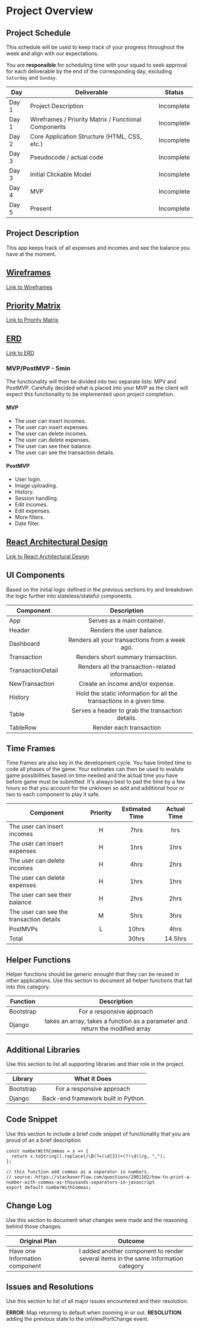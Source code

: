 # Project Overview

## Project Schedule

This schedule will be used to keep track of your progress throughout the week and align with our expectations.

You are **responsible** for scheduling time with your squad to seek approval for each deliverable by the end of the corresponding day, excluding `Saturday` and `Sunday`.

| Day   | Deliverable                                          | Status   |
| ----- | ---------------------------------------------------- | -------- |
| Day 1 | Project Description                                  | Incomplete |
| Day 1 | Wireframes / Priority Matrix / Functional Components | Incomplete |
| Day 2 | Core Application Structure (HTML, CSS, etc.)         | Incomplete |
| Day 3 | Pseudocode / actual code                             | Incomplete |
| Day 3 | Initial Clickable Model                              | Incomplete |
| Day 4 | MVP                                                  | Incomplete |
| Day 5 | Present                                              | Incomplete |

## Project Description

This app keeps track of all expenses and incomes and see the balance you have at the moment.

## [Wireframes](https://photos.app.goo.gl/BWXa42kUcKHUA1aG7)

[Link to Wireframes](https://photos.app.goo.gl/BWXa42kUcKHUA1aG7)

## [Priority Matrix](https://photos.app.goo.gl/bnLUxTuaLBdyW4US9)

[Link to Priority Matrix](https://photos.app.goo.gl/bnLUxTuaLBdyW4US9)

## [ERD](https://photos.app.goo.gl/SWXnxWQW6kmUdFLN7)

[Link to ERD](https://photos.app.goo.gl/SWXnxWQW6kmUdFLN7)


### MVP/PostMVP - 5min

The functionality will then be divided into two separate lists: MPV and PostMVP. Carefully decided what is placed into your MVP as the client will expect this functionality to be implemented upon project completion.

#### MVP

- The user can insert incomes. 
- The user can insert expenses. 
- The user can delete incomes. 
- The user can delete expenses. 
- The user can see their balance. 
- The user can see the transaction details.

#### PostMVP

- User login.
- Image uploading.
- History.
- Session handling.
- Edit incomes.
- Edit expenses.
- More filters.
- Date filter.

## [React Architectural Design](https://photos.app.goo.gl/y5c3GFojTMtRKcVj6)

[Link to React Architectural Design](https://photos.app.goo.gl/y5c3GFojTMtRKcVj6)

## UI Components

Based on the initial logic defined in the previous sections try and breakdown the logic further into stateless/stateful components.

| Component       |                               Description                                |
| --------------- | :----------------------------------------------------------------------: |
| App             |                        Serves as a main container.                       |
| Header          |            Renders the user balance.             |
| Dashboard       |              Renders all your transactions from a week ago.              |
| Transaction     | Renders short summary transaction. |
| TransactionDetail|                   Renders all the transaction-related information.        |
| NewTransaction |          Create an income and/or expense.           |
| History          |         Hold the static information for all the transactions in a given time.                     |
| Table          |                      Serves a header to grab the transaction details.                      |
|TableRow| Render each transaction|

## Time Frames

Time frames are also key in the development cycle. You have limited time to code all phases of the game. Your estimates can then be used to evalute game possibilities based on time needed and the actual time you have before game must be submitted. It's always best to pad the time by a few hours so that you account for the unknown so add and additional hour or two to each component to play it safe.

| Component                            | Priority | Estimated Time | Actual Time |
| ------------------------------------ | :------: | :------------: | :---------: |
| The user can insert incomes               |    H     |      7hrs      |   hrs    |
| The user can insert expenses              |    H     |      1hrs      |    1hrs     |
| The user can delete incomes               |    H     |      4hrs      |    2hrs     |
| The user can delete expenses              |    H     |      1hrs      |    1hrs     |
| The user can see their balance            |    H     |      2hrs      |    2hrs     |
| The user can see the transaction details  |    M     |      5hrs      |    3hrs     |
| PostMVPs                                  |    L     |     10hrs      |    4hrs     |
| Total                                     |          |     30hrs      |   14.5hrs   |


## Helper Functions

Helper functions should be generic enought that they can be reused in other applications. Use this section to document all helper functions that fall into this category.

| Function |                                  Description                                  |
| -------- | :---------------------------------------------------------------------------: |
| Bootstrap      | For a responsive approach  |
| Django      | takes an array, takes a function as a parameter and return the modified array |

## Additional Libraries

Use this section to list all supporting libraries and thier role in the project.

| Library            |                      What it Does                       |
| ------------------ | :-----------------------------------------------------: |
| Bootstrap      | For a responsive approach  |
| Django      | Back-end framework built in Python |

## Code Snippet

Use this section to include a brief code snippet of functionality that you are proud of an a brief description

```
const numberWithCommas = x => {
  return x.toString().replace(/\B(?=(\d{3})+(?!\d))/g, ",");
};

// this function add commas as a separator in numbers.
// source: https://stackoverflow.com/questions/2901102/how-to-print-a-number-with-commas-as-thousands-separators-in-javascript
export default numberWithCommas;

```

## Change Log

Use this section to document what changes were made and the reasoning behind those changes.

| Original Plan                  |                                      Outcome                                       |
| ------------------------------ | :--------------------------------------------------------------------------------: |
| Have one Information component | I added another component to render several items in the same information category |

## Issues and Resolutions

Use this section to list of all major issues encountered and their resolution.

**ERROR**: Map returning to default when zooming in or out.
**RESOLUTION**: adding the previous state to the onViewPortChange event.
